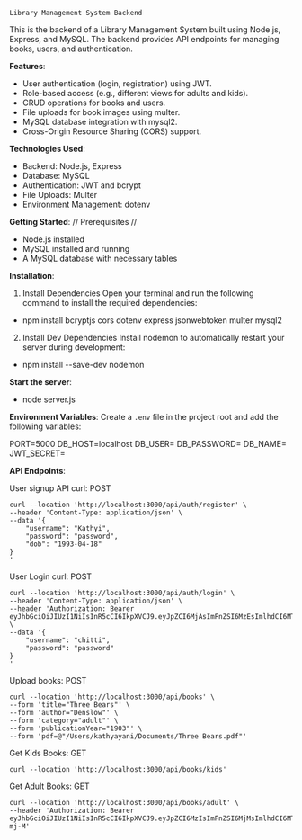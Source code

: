 `Library Management System Backend`

This is the backend of a Library Management System built using Node.js, Express, and MySQL. The backend provides API endpoints for managing books, users, and authentication.

**Features**:

- User authentication (login, registration) using JWT.
- Role-based access (e.g., different views for adults and kids).
- CRUD operations for books and users.
- File uploads for book images using multer.
- MySQL database integration with mysql2.
- Cross-Origin Resource Sharing (CORS) support.

**Technologies Used**:

- Backend: Node.js, Express
- Database: MySQL
- Authentication: JWT and bcrypt
- File Uploads: Multer
- Environment Management: dotenv

**Getting Started**:
// Prerequisites //

- Node.js installed
- MySQL installed and running
- A MySQL database with necessary tables

**Installation**:

1. Install Dependencies
   Open your terminal and run the following command to install the required dependencies:

- npm install bcryptjs cors dotenv express jsonwebtoken multer mysql2

2. Install Dev Dependencies
   Install nodemon to automatically restart your server during development:

- npm install --save-dev nodemon

**Start the server**:

- node server.js

**Environment Variables**:
Create a `.env` file in the project root and add the following variables:

PORT=5000
DB_HOST=localhost
DB_USER=<your-mysql-username>
DB_PASSWORD=<your-mysql-password>
DB_NAME=<your-database-name>
JWT_SECRET=<your-secret-key>

**API Endpoints**:

User signup API curl:
POST

```
curl --location 'http://localhost:3000/api/auth/register' \
--header 'Content-Type: application/json' \
--data '{
    "username": "Kathyi",
    "password": "password",
    "dob": "1993-04-18"
}
'

```

User Login curl:
POST

```
curl --location 'http://localhost:3000/api/auth/login' \
--header 'Content-Type: application/json' \
--header 'Authorization: Bearer eyJhbGciOiJIUzI1NiIsInR5cCI6IkpXVCJ9.eyJpZCI6MjAsImFnZSI6MzEsImlhdCI6MTcyODc5MDI3MiwiZXhwIjoxNzI4NzkzODcyfQ.B9FBJF3MkHOSoSnu5fjp762XjiaOxFJA2KvkudffyLs' \
--data '{
    "username": "chitti",
    "password": "password"
}
'
```

Upload books:
POST

```
curl --location 'http://localhost:3000/api/books' \
--form 'title="Three Bears"' \
--form 'author="Denslow"' \
--form 'category="adult"' \
--form 'publicationYear="1903"' \
--form 'pdf=@"/Users/kathyayani/Documents/Three Bears.pdf"'

```

Get Kids Books:
GET

```
curl --location 'http://localhost:3000/api/books/kids'

```

Get Adult Books:
GET

```
curl --location 'http://localhost:3000/api/books/adult' \
--header 'Authorization: Bearer eyJhbGciOiJIUzI1NiIsInR5cCI6IkpXVCJ9.eyJpZCI6MzIsImFnZSI6MjMsImlhdCI6MTcyOTMyNzQ0NCwiZXhwIjoxNzI5MzMxMDQ0fQ.H8926FngzdO1Td7hutve5EUxbizzuDYQNgG4OE-mj-M'

```
